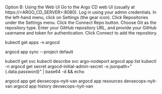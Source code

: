 Option B: Using the Web UI
Go to the Argo CD web UI (usually at https://<ARGO_CD_SERVER>:8080).
Log in using your admin credentials.
In the left-hand menu, click on Settings (the gear icon).
Click Repositories under the Settings menu.
Click the Connect Repo button.
Choose Git as the repository type.
Enter your GitHub repository URL, and provide your GitHub username and token for authentication.
Click Connect to add the repository.


kubectl get apps -n argocd

argocd app sync --project default

kubectl get svc
kubectl describe svc argo-nodeport
argocd app list
kubectl -n argocd get secret argocd-initial-admin-secret -o jsonpath="{.data.password}" | base64 -d && echo

argocd app get devsecops-nyit-van
argocd app resources devsecops-nyit-van
argocd app history devsecops-nyit-van

